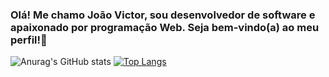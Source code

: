### Olá! Me chamo João Victor, sou desenvolvedor de software e apaixonado por programação Web. Seja bem-vindo(a) ao meu perfil!👋

<div>

  ![Anurag's GitHub stats](https://github-readme-stats.vercel.app/api?username=joaovictorssz&theme=dracula&show_icons=true)
  [![Top Langs](https://github-readme-stats.vercel.app/api/top-langs/?username=joaovictorssz)](https://github.com/anuraghazra/github-readme-stats)

</div>

